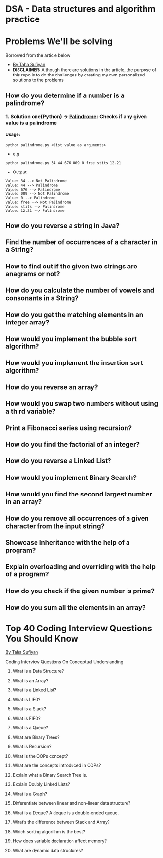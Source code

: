 # DSA - Data structures and algorithm practice
# Problems We'll be solving
<p>Borrowed from the article below</p>

* [By Taha Sufiyan](https://www.simplilearn.com/coding-interview-questions-article)
* <b>DISCLAIMER: </b> Although there are solutions in the article, the purpose of this repo is to do the challenges by creating my own personalized solutions to the problems

## How do you determine if a number is a palindrome?
### 1. Solution one(Python) -> [Palindrome](palindrome.py): Checks if any given value is a palindrome
#### Usage:

```
python palindrome.py <list value as arguments>
```
- e.g

```
python palindrome.py 34 44 676 009 0 free stits 12.21
```
- Output

```
Value: 34 --> Not Palindrome
Value: 44 --> Palindrome
Value: 676 --> Palindrome
Value: 009 --> Not Palindrome
Value: 0 --> Palindrome
Value: free --> Not Palindrome
Value: stits --> Palindrome
Value: 12.21 --> Palindrome
```
## How do you reverse a string in Java?
## Find the number of occurrences of a character in a String?
## How to find out if the given two strings are anagrams or not?
## How do you calculate the number of vowels and consonants in a String?
## How do you get the matching elements in an integer array?
## How would you implement the bubble sort algorithm?
## How would you implement the insertion sort algorithm?
## How do you reverse an array?
## How would you swap two numbers without using a third variable?
## Print a Fibonacci series using recursion?
## How do you find the factorial of an integer?
## How do you reverse a Linked List?
## How would you implement Binary Search?
## How would you find the second largest number in an array?
## How do you remove all occurrences of a given character from the input string?
## Showcase Inheritance with the help of a program?
## Explain overloading and overriding with the help of a program?
## How do you check if the given number is prime?
## How do you sum all the elements in an array?

# Top 40 Coding Interview Questions You Should Know
[By Taha Sufiyan](https://www.simplilearn.com/coding-interview-questions-article)

Coding Interview Questions On Conceptual Understanding

1. What is a Data Structure?
2. What is an Array?
3. What is a Linked List?
4. What is LIFO?
5. What is a Stack?
6. What is FIFO?
7. What is a Queue?
8. What are Binary Trees?
9. What is Recursion?

10. What is the OOPs concept?
11. What are the concepts introduced in OOPs?
12. Explain what a Binary Search Tree is.
13. Explain Doubly Linked Lists?
14. What is a Graph?
15. Differentiate between linear and non-linear data structure?
16. What is a Deque?
A deque is a double-ended queue.
17. What’s the difference between Stack and Array?
18. Which sorting algorithm is the best?
19. How does variable declaration affect memory?
20. What are dynamic data structures?



